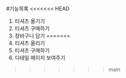 #기능목록
<<<<<<< HEAD
1. 티셔츠 올기기
2. 티셔츠 구매하기
3. 장바구니 담기
=======
1. 티셔츠 올리기
2. 티셔츠 구매하기
3. 디테일 페이지 보여주기
>>>>>>> main
